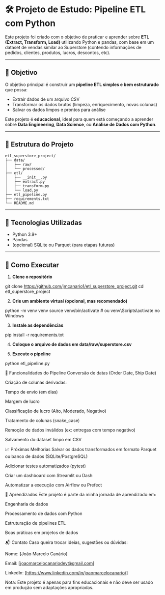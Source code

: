 # 🛠️ Projeto de Estudo: Pipeline ETL com Python

Este projeto foi criado com o objetivo de praticar e aprender sobre **ETL (Extract, Transform, Load)** utilizando Python e pandas, com base em um dataset de vendas similar ao Superstore (contendo informações de pedidos, clientes, produtos, lucros, descontos, etc).

---

## 📌 Objetivo

O objetivo principal é construir um **pipeline ETL simples e bem estruturado** que possa:

- Extrair dados de um arquivo CSV
- Transformar os dados brutos (limpeza, enriquecimento, novas colunas)
- Salvar os dados limpos e prontos para análise

Este projeto é **educacional**, ideal para quem está começando a aprender sobre **Data Engineering**, **Data Science**, ou **Análise de Dados com Python**.

---

## 📁 Estrutura do Projeto

```
etl_superstore_project/
├── data/
│   ├── raw/
│   └── processed/
├── etl/
│   ├── __init__.py
│   ├── extract.py
│   ├── transform.py
│   └── load.py
├── etl_pipeline.py
├── requirements.txt
└── README.md
```

---

## 🔧 Tecnologias Utilizadas

- Python 3.9+
- Pandas
- (opcional) SQLite ou Parquet (para etapas futuras)

---

## 🚀 Como Executar

1. **Clone o repositório**

git clone https://github.com/jmcanario1/etl_superstore_project.git
cd etl_superstore_project


2. **Crie um ambiente virtual (opcional, mas recomendado)**

python -m venv venv
source venv/bin/activate  # ou venv\Scripts\activate no Windows


3. **Instale as dependências**

pip install -r requirements.txt


4. **Coloque o arquivo de dados em data/raw/superstore.csv**


5. **Execute o pipeline**

python etl_pipeline.py


🔄 Funcionalidades do Pipeline
Conversão de datas (Order Date, Ship Date)

Criação de colunas derivadas:

Tempo de envio (em dias)

Margem de lucro

Classificação de lucro (Alto, Moderado, Negativo)

Tratamento de colunas (snake_case)

Remoção de dados inválidos (ex: entregas com tempo negativo)

Salvamento do dataset limpo em CSV

📈 Próximas Melhorias
Salvar os dados transformados em formato Parquet ou banco de dados (SQLite/PostgreSQL)

Adicionar testes automatizados (pytest)

Criar um dashboard com Streamlit ou Dash

Automatizar a execução com Airflow ou Prefect

🧠 Aprendizados
Este projeto é parte da minha jornada de aprendizado em:

Engenharia de dados

Processamento de dados com Python

Estruturação de pipelines ETL

Boas práticas em projetos de dados

📬 Contato
Caso queira trocar ideias, sugestões ou dúvidas:

Nome: [João Marcelo Canário]

Email: [joaomarcelocanariodev@gmail.com]

LinkedIn: [https://www.linkedin.com/in/joaomarcelocanario/]

Nota: Este projeto é apenas para fins educacionais e não deve ser usado em produção sem adaptações apropriadas.